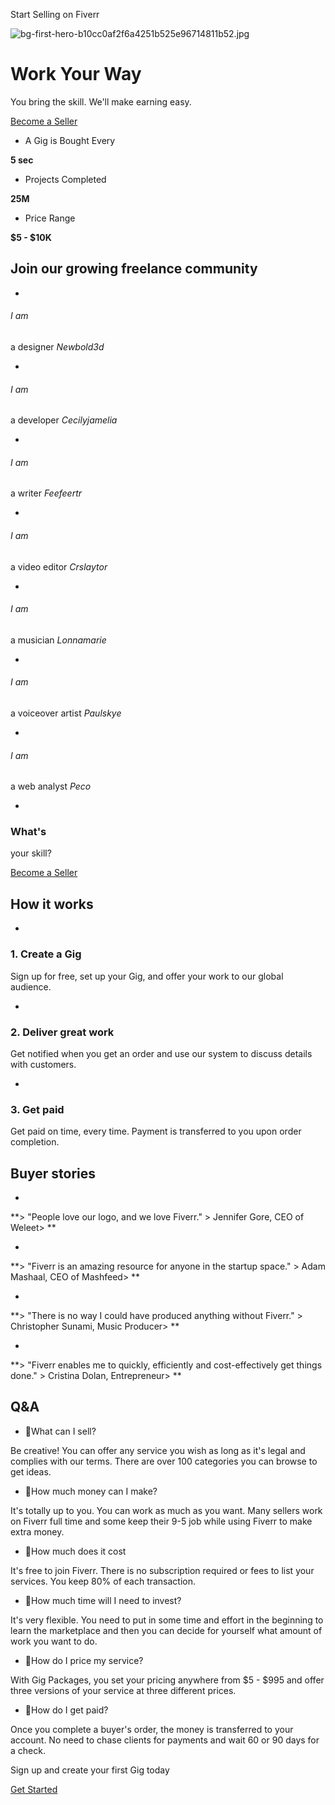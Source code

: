 Start Selling on Fiverr

   ![bg-first-hero-b10cc0af2f6a4251b525e96714811b52.jpg](../_resources/b4695d859b3107cb94a7c7ce14969b91.jpg)

# Work Your Way

You bring the skill. We'll make earning easy.

 [Become a Seller](https://www.fiverr.com/join?ref=start_selling_lp&start_selling_ref=header)

- A Gig is Bought Every

 **5 sec**

- Projects Completed

 **25M**

- Price Range

 **$5 - $10K**

## Join our growing freelance community

-

######  I am

a designer
 *Newbold3d*

-

######  I am

a developer
 *Cecilyjamelia*

-

######  I am

a writer
 *Feefeertr*

-

######  I am

a video editor
 *Crslaytor*

-

######  I am

a musician
 *Lonnamarie*

-

######  I am

a voiceover artist
 *Paulskye*

-

######  I am

a web analyst
 *Peco*

-

### What's

your skill?

 [Become a Seller](https://www.fiverr.com/join?ref=start_selling_lp&start_selling_ref=community)

## How it works

-

### 1. Create a Gig

Sign up for free, set up your Gig, and offer your work to our global audience.

-

### 2. Deliver great work

Get notified when you get an order and use our system to discuss details with customers.

-

### 3. Get paid

Get paid on time, every time. Payment is transferred to you upon order completion.

## Buyer stories

-

**>  "People love our logo, and we love Fiverr." > Jennifer Gore, CEO of Weleet>   **

-

**>  "Fiverr is an amazing resource for anyone in the startup space." > Adam Mashaal, CEO of Mashfeed>   **

-

**>  "There is no way I could have produced anything without Fiverr." > Christopher Sunami, Music Producer>   **

-

**>  "Fiverr enables me to quickly, efficiently and cost-effectively get things done." > Cristina Dolan, Entrepreneur>   **

## Q&A

- What can I sell?

Be creative! You can offer any service you wish as long as it's legal and complies with our terms. There are over 100 categories you can browse to get ideas.

- How much money can I make?

It's totally up to you. You can work as much as you want. Many sellers work on Fiverr full time and some keep their 9-5 job while using Fiverr to make extra money.

- How much does it cost

It's free to join Fiverr. There is no subscription required or fees to list your services. You keep 80% of each transaction.

- How much time will I need to invest?

It's very flexible. You need to put in some time and effort in the beginning to learn the marketplace and then you can decide for yourself what amount of work you want to do.

- How do I price my service?

With Gig Packages, you set your pricing anywhere from $5 - $995 and offer three versions of your service at three different prices.

- How do I get paid?

Once you complete a buyer's order, the money is transferred to your account. No need to chase clients for payments and wait 60 or 90 days for a check.

  Sign up and create your first Gig today

 [Get Started](https://www.fiverr.com/join?ref=start_selling_lp&start_selling_ref=footer)